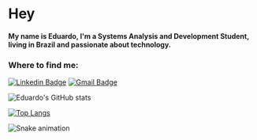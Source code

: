 # Hey


#### My name is Eduardo, I'm a Systems Analysis and Development Student, living in Brazil and passionate about technology.

### [](https://github.com/EduardoGautier#where-to-find-me)Where to find me:


[![Linkedin Badge](https://camo.githubusercontent.com/bcc835f89077daa2ecf5d7eefd1d1c1a3a3db99f380559a5f67d56b05875b44a/68747470733a2f2f696d672e736869656c64732e696f2f62616467652f2d4c696e6b6564496e2d626c75653f7374796c653d666c61742d737175617265266c6f676f3d4c696e6b6564696e266c6f676f436f6c6f723d7768697465266c696e6b3d68747470733a2f2f7777772e6c696e6b6564696e2e636f6d2f696e2f64617669642d73616e746f732d6134383230343162322f)](https://www.linkedin.com/in/eduardo-santos-0b060b166/)  [![Gmail Badge](https://camo.githubusercontent.com/fe4b580102f0dab012cdf5cadceb57952b51dab20403f8ebd04f71a501565a1f/68747470733a2f2f696d672e736869656c64732e696f2f62616467652f2d476d61696c2d6331343433383f7374796c653d666c61742d737175617265266c6f676f3d476d61696c266c6f676f436f6c6f723d7768697465266c696e6b3d6d61696c746f3a636f6e7461746f2e64766473616e746f7340676d61696c2e636f6d)](mailto:duduchn2011@gmail.com)

![Eduardo's GitHub stats](https://github-readme-stats.vercel.app/api?username=EduardoGautier&show_icons=true&theme=dark)




[![Top Langs](https://github-readme-stats.vercel.app/api/top-langs/?username=EduardoGautier&layout=compact&show_icons=true&theme=dark)](https://github.com/EduardoGautier/github-readme-stats)

![Snake animation](https://github.com/EduardoGautier/blob/output/github-contribution-grid-snake.svg)



